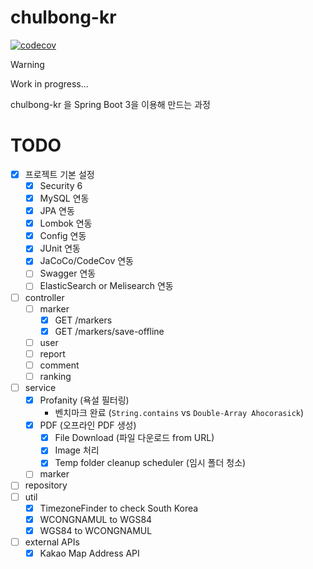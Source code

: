 # chulbong-kr

[![codecov](https://codecov.io/gh/Alfex4936/chulbong-kr/graph/badge.svg?token=R4VBHZKJ7F)](https://codecov.io/gh/Alfex4936/chulbong-kr)

> [!WARNING]
> Work in progress...

chulbong-kr 을 Spring Boot 3을 이용해 만드는 과정

# TODO
- [x] 프로젝트 기본 설정
  - [x] Security 6
  - [x] MySQL 연동
  - [x] JPA 연동
  - [x] Lombok 연동
  - [x] Config 연동
  - [x] JUnit 연동
  - [x] JaCoCo/CodeCov 연동
  - [ ] Swagger 연동
  - [ ] ElasticSearch or Melisearch 연동
- [ ] controller
  - [ ] marker
    - [x] GET /markers
    - [x] GET /markers/save-offline
  - [ ] user
  - [ ] report
  - [ ] comment
  - [ ] ranking
- [ ] service
  - [x] Profanity (욕설 필터링)
    - 벤치마크 완료 (`String.contains` vs `Double-Array Ahocorasick`)
  - [x] PDF (오프라인 PDF 생성)
    - [x] File Download (파일 다운로드 from URL)
    - [x] Image 처리
    - [x] Temp folder cleanup scheduler (임시 폴더 청소)
  - [ ] marker
- [ ] repository
- [ ] util
  - [x] TimezoneFinder to check South Korea
  - [x] WCONGNAMUL to WGS84
  - [x] WGS84 to WCONGNAMUL
- [ ] external APIs
  - [x] Kakao Map Address API
